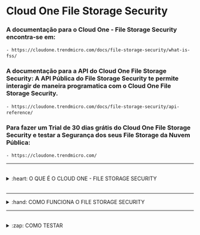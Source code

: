 # Cloud One File Storage Security

### A documentação para o Cloud One - File Storage Security encontra-se em: 

    - https://cloudone.trendmicro.com/docs/file-storage-security/what-is-fss/


### A documentação para a API do Cloud One File Storage Security: A API Pública do File Storage Security te permite interagir de maneira programatica com o Cloud One File Storage Security. 

    - https://cloudone.trendmicro.com/docs/file-storage-security/api-reference/


### Para fazer um Trial de 30 dias grátis do Cloud One File Storage Security e testar a Segurança dos seus File Storage da Nuvem Pública:

    - https://cloudone.trendmicro.com/


<hr />
<br />

<details>
  <summary>:heart: O QUE É O CLOUD ONE - FILE STORAGE SECURITY </summary>

<br />

<b>O QUE É O CLOUD ONE - FILE STORAGE SECURITY:</b>

O Trend Micro Cloud One – File Storage Security provêm anti-malware scanning em recursos no Amazon Simple Storage Service (Amazon S3) e outros Cloud Storage.

<ul>

<li> Proteja dados de armazenamento em nuvem </li>
<li> Aproveite as vantagens da verificação automatizada de malware </li>
<li> Reputação de arquivo: Bloqueie arquivos maliciosos conhecidos com assinaturas antimalware </li>
<li> Proteção de variantes: Procure variantes ofuscadas ou polimórficas de malware através de fragmentos de malware e algoritmos de detecção vistos anteriormente </li>
<li> Ampla flexibilidade: Suporte de varredura confiável para arquivos pequenos a grandes e suporte para qualquer tipo de arquivo </li>
<li> Automatiza a verificação de arquivos para ser acionada sempre que novos arquivos são carregados </li>
<li> Rapidamente comece a utilizar ao implantar a solução utilizando templates prontos </li>
<li> Permite a integração do workflow através de funções serverless </li>

</ul>

<b> Aproveite o suporte para os principais players: </b>

    - Amazon S3®, Microsoft Azure Blob* e Google Cloud Storage™*


<b> Os seguintes serviços são suportados: </b>

<i> <strong> Amazon S3 </strong> </i>

<b> Os seguintes serviços serão suportados em breve: </b>

<i> <strong> Azure Blob </i> </strong>

<i> <strong> Google Cloud Storage </i> </strong>


</details>

<br />
<hr />

<details>
  <summary>:hand: COMO FUNCIONA O FILE STORAGE SECURITY </summary>

<br />

<b>COMO FUNCIONA O FILE STORAGE SECURITY? </b>

<b> Quando um usuário ou programa carrega um arquivo para um determinado S3 bucket, o File Storage Security executa um scan. O Scan só é executado no arquivo adicionado, não nos recursos existentes no bucket. </b> Quando o Scan é completo, seus plugins customizados ou <a href="https://cloudone.trendmicro.com/docs/file-storage-security/post-scan-action-create/"> Lambdas </a> pegam os <a href="https://cloudone.trendmicro.com/docs/file-storage-security/scan-tag-overview/"> resultados </a> da verificação e podem conectar-se com o seu fluxo downstream para processamento posterior.

<b> O File Storage Security pode detectar vários tipos de Malware incluindo vírus, trojans, spyware e mais. </b> 

<img src="img/ComooFSSfunciona.png" alt="Como o FSS funciona"> </img>

<b> Quanto tempo os scans levam? </b> 

<b> O tempo de Scan depende do tamanho e tipo de um arquivo, e pode variar de cerca de 3 a 25 segundos. </b> Para mais detalhes, veja <a href="https://cloudone.trendmicro.com/docs/file-storage-security/performance-scaling/#Metric"> Performance metrics (scan times). </a>


<b> Como a solução escala? </b> 

<b> Porque o File Storage Security scanner é um Lambda function, pode lidar com vários scans simultaneamente, e aumentará (ou diminuirá) automaticamente em resposta a aumentos (ou diminuições) na carga. </b> Para detalhes, veja <a href="https://cloudone.trendmicro.com/docs/file-storage-security/performance-scaling/"> Performance and scaling. </a>


<b> Quais regiões são suportadas? </b> 

O File Storage Security pode residir em qualquer região da Amazon Web Services (AWS), exceto:

<ul>

<li> China (Beijing) </li>
<li> China (Ningxia) </li>
<li> AWS GovCloud (US) </li>
<li> Asia Pacific (Hong Kong) </li>
<li> Asia Pacific (Osaka-Local) </li>

</ul>

<b> Conteúdo da Stack: </b>

<i> <strong> File Storage Security é implantado usando Templates do AWS CloudFormation. Você pode revisar esses Templates para ver quais recursos compõem cada Stack. </i> </strong>

<b> Esses Templates estão disponíveis para revisão no Github: </b>

    - https://github.com/trendmicro/cloudone-filestorage-cloudformation-templates


<b> Conexão com a Internet em um fluxo de Scan: </b> 

<i> <strong> Quando o scanner comunica, envolve dois tipos de comunicação para a internet via HTTPS port 443: </i> </strong>

    - Conexão para a Trend Micro Global Smart Protection Server (c1fss1.icrc.trendmicro.com);

    - Conexão para vários serviços da AWS, como S3, SQS e SNS;


<i> <strong> O Scanner pode acessar a Smart Protection Server durante um scan, e acessar os serviços da AWS durante um scan (S3 e SQS) e depois de um scan (SNS). Para os detalhes do fluxo, refira a <a href="https://cloudone.trendmicro.com/docs/file-storage-security/arch-overview/"> Arquitetura. </a> </i> </strong>

<img src="img/ArquiteturaFSS.png" alt="Arquitetura FSS"> </img>

    - Para saber mais:

        - https://cloudone.trendmicro.com/docs/file-storage-security/arch-overview/


<b> Monitore os Resultados das Scans: </b>

<i> <strong> Os Resultados dos Scans do File Storage Security podem ser encontrados no <a href="https://docs.aws.amazon.com/AmazonCloudWatch/latest/logs/WhatIsCloudWatchLogs.html"> AWS CloudWatch Logs. </a> </i> </strong>

    - Para saber mais:
        - https://cloudone.trendmicro.com/docs/file-storage-security/scan-tag-overview/

</details>

<hr />
<br />

<details>
  <summary>:zap: COMO TESTAR </summary>

<br />

<b> COMO TESTAR: </b>

    1. Escaneie um Arquivo;
    2. (Opcional) Escaneie um Arquivo já existente no 'S3 bucket to scan';
    3. Veja os Resultados do Scan no CloudWatch;
    4. (Opcional) Seja notificado dos resultados do Scan por meio do SNS;
    5. (Opcional) Monitore por Arquivos Maliciosos usando o CloudWatch;
    6. (Opcional) Adicione Post-Scan Actions:
    

<b> Escaneie um Arquivo </b> 

Para escanear um arquivo, faça o upload para o 'S3 bucket to scan':

Na AWS, vá até Services > S3 e procure pelo o seu 'S3 bucket to scan'.

Na aba de Overview, clique em "Upload" para adicionar o seu arquivo no bucket.

O File Storage Security detecta que um arquivo foi adicionado ao bucket e escaneia o arquivo. 

O File Storage Security adiciona AWS tags ao arquivo que escaneia. As Tags contêm uma breve descrição do Resultado do Scan, e começa com o prefixo fss-*.

<img src="img/TagsdoFSSnoarquivo.png" alt="Tags do FSS no arquivo"> </img>

<br />

<b> Escaneie um Arquivo já existente no 'S3 bucket to scan' </b> 

Se você tiver arquivos existentes em seu <a href="https://cloudone.trendmicro.com/docs/file-storage-security/arch-overview/#S3BucketToScan"> 'S3 bucket to scan' </a>, esses arquivos não serão escaneados. Para escanear eles, você terá que copiá-los de volta para o mesmo bucket ao clicar em Actions > Copy no S3. A cópia irá acionar um scan em cada arquivo.

<b> Veja os Resultados do Scan no CloudWatch </b> 

O File Storage Security registra os Resultados do Scan no <a href="https://docs.aws.amazon.com/AmazonCloudWatch/latest/logs/WhatIsCloudWatchLogs.html"> AWS CloudWatch Logs. </a> Esses logs contém um pouco mais de informações do que está disponível nas tags fss-*.

    - Para saber mais:
        - https://cloudone.trendmicro.com/docs/file-storage-security/scan-tag-overview/#ViewScanResultAWSCloudWatchLog

<b> Seja notificado dos resultados do Scan por meio do SNS </b>  

Você pode confirgurar o  <a href="https://docs.aws.amazon.com/sns/latest/dg/welcome.html"> AWS Simple Notification Service (SNS) </a> para notificar quando um scan ocorre.

    - Para saber mais:
        - https://cloudone.trendmicro.com/docs/file-storage-security/scan-tag-overview/#BeNotifiedScanResultAWSSNS


<b> Monitore por Arquivos Maliciosos usando o CloudWatch </b> 

Você pode monitorar o seu sistema por arquivos maliciosos usando o <a href="https://docs.aws.amazon.com/AmazonCloudWatch/latest/logs/AnalyzingLogData.html"> AWS CloudWatch Logs Insights. </a>

Um exemplo de Script que procura por logs gerados pelo o <a href="https://cloudone.trendmicro.com/docs/file-storage-security/arch-overview/#ScannerLambda"> ScannerLambda </a> function quando encontra arquivos maliciosos:

        - https://cloudone.trendmicro.com/docs/file-storage-security/scan-tag-overview/#Monitor


<b> Adicione Post-Scan Actions: </b>

Depois que o File Storage Security completa um Scan, o Resultado desse Scan são tagueados ao arquivo e publicado no SNS ScanResultTopic.

<i> <strong> Se você quer fazer mais com os resultados, você terá que criar ou adicionar uma ação a ocorrer após o scan. Nós temos código exemplo para que você possa enviar arquivos limpos para um S3 bucket (promote) e enviar arquivos maliciosos para outro S3 bucket (quarantine). Para mais detalhes, veja <a href="https://cloudone.trendmicro.com/docs/file-storage-security/post-scan-action-code/"> Post-scan action sample code. </a> <i> <strong> 

</details>
